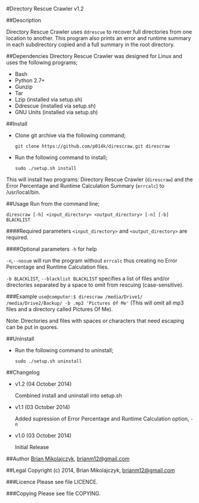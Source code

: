 #Directory Rescue Crawler
v1.2

##Description

Directory Rescue Crawler uses `ddrescue` to recover full directories from one location to another. This program also prints an error and runtime summary in each subdirectory copied and a full summary in the root directory.

##Dependencies
Directory Rescue Crawler was designed for Linux and uses the following programs;

* Bash
* Python 2.7+
* Gunzip
* Tar
* Lzip (installed via setup.sh)
* Ddrescue (installed via setup.sh)
* GNU Units (installed via setup.sh)

##Install
* Clone git archive via the following command; 
  
  `git clone https://github.com/p014k/direscraw.git direscraw`
* Run the following command to install;
  
  `sudo ./setup.sh install`

This will install two programs: Directory Rescue Crawler (`direscraw`) and the Error Percentage and Runtime Calculation Summary (`errcalc`) to /usr/local/bin.

##Usage
Run from the command line;

`direscraw [-h] <input_directory> <output_directory> [-n] [-b] BLACKLIST`

####Required parameters
`<input_directory>` and `<output_directory>` are required.

####Optional parameters
`-h` for help

`-n`,`--nosum` will run the program without `errcalc` thus creating no Error Percentage and Runtime Calculation files.

`-b BLACKLIST`, `--blacklist BLACKLIST` specifies a list of files and/or directories separated by a space to omit from rescuing (case-sensitive). 

###Example 
`use@computer:$ direscraw /media/Drive1/ /media/Drive2/Backup/ -b .mp3 'Pictures Of Me'` (This will omit all mp3 files and a directory called Pictures Of Me). 

Note: Directories and files with spaces or characters that need escaping can be put in quores.

##Uninstall
* Run the following command to uninstall;
  
  `sudo ./setup.sh uninstall`

##Changelog
* v1.2 (04 October 2014)

  Combined install and uninstall into setup.sh

* v1.1 (03 October 2014)

  Added supression of Error Percentage and Runtime Calculation option, `-n`

* v1.0 (03 October 2014)

  Initial Release

##Author
[Brian Mikolajczyk](https://github.com/p014k), brianm12@gmail.com

##Legal
Copyright (c) 2014, Brian Mikolajczyk, brianm12@gmail.com

###Licence
Please see file LICENCE.

###Copying
Please see file COPYING.


